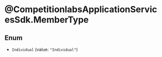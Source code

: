 # @CompetitionlabsApplicationServicesSdk.MemberType

## Enum


* `Individual` (value: `"Individual"`)


